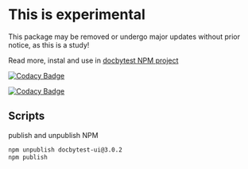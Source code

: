 # This is experimental

This package may be removed or undergo major updates without prior notice, as this is a study!

Read more, instal and use in [docbytest NPM project](https://www.npmjs.com/package/docbytest)

[![Codacy Badge](https://app.codacy.com/project/badge/Grade/32023b1d480e49bfbddb8900446e8f5c)](https://www.codacy.com/gh/gabrielogregorio/docbytest-ui/dashboard?utm_source=github.com&utm_medium=referral&utm_content=gabrielogregorio/docbytest-ui&utm_campaign=Badge_Grade)

[![Codacy Badge](https://app.codacy.com/project/badge/Coverage/32023b1d480e49bfbddb8900446e8f5c)](https://www.codacy.com/gh/gabrielogregorio/docbytest-ui/dashboard?utm_source=github.com&utm_medium=referral&utm_content=gabrielogregorio/docbytest-ui&utm_campaign=Badge_Coverage)


## Scripts
publish and unpublish NPM

```bash
npm unpublish docbytest-ui@3.0.2
npm publish
```
